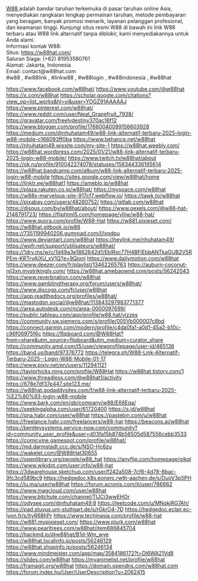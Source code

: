 <p><a class="in-cell-link" href="https://w88hat.com/" target="_blank">W88 </a>adalah bandar taruhan terkemuka di pasar taruhan online Asia, menyediakan rangkaian lengkap permainan taruhan, metode pembayaran yang beragam, banyak promosi menarik, layanan pelanggan profesional, dan keamanan tinggi. Kunjungi situs resmi W88 di bawah ini link W88 terbaru atau W88 link alternatif tanpa diblokir, kami menyediakannya untuk Anda alami.<br />Informasi kontak W88:<br />Situs: <a class="in-cell-link" href="https://w88hat.com/" target="_blank">https://w88hat.com/</a><br />Saluran Siaga: (+62) 81953580761<br />Alamat: Jakarta, Indonesia<br />Email: contact@w88hat.com<br />#w88 , #w88link , #linkw88 , #w88login , #w88indonesia , #w88hat</p>

<a href="https://www.facebook.com/w88hat/">https://www.facebook.com/w88hat/</a>
<a href="https://www.youtube.com/@w88hat">https://www.youtube.com/@w88hat</a>
<a href="https://x.com/w88hat">https://x.com/w88hat</a>
<a href="https://scholar.google.com/citations?view_op=list_works&hl=vi&user=YOGZ91AAAAAJ">https://scholar.google.com/citations?view_op=list_works&hl=vi&user=YOGZ91AAAAAJ</a>
<a href="https://www.pinterest.com/w88hat/">https://www.pinterest.com/w88hat/</a>
<a href="https://www.reddit.com/user/Neat_Grapefruit_7938/">https://www.reddit.com/user/Neat_Grapefruit_7938/</a>
<a href="https://gravatar.com/freelydestiny370ac16f12">https://gravatar.com/freelydestiny370ac16f12</a>
<a href="https://www.blogger.com/profile/17660040099156603928">https://www.blogger.com/profile/17660040099156603928</a>
<a href="https://medium.com/@nhuhatam49/w88-link-alternatif-terbaru-2025-login-w88-mobile-c166093ff0ba">https://medium.com/@nhuhatam49/w88-link-alternatif-terbaru-2025-login-w88-mobile-c166093ff0ba</a>
<a href="https://www.behance.net/w88hat">https://www.behance.net/w88hat</a>
<a href="https://nhuhatam49.wixsite.com/my-site-1">https://nhuhatam49.wixsite.com/my-site-1</a>
<a href="https://w88hat.weebly.com/">https://w88hat.weebly.com/</a>
<a href="https://w88hat.wordpress.com/2025/01/21/w88-link-alternatif-terbaru-2025-login-w88-mobile/">https://w88hat.wordpress.com/2025/01/21/w88-link-alternatif-terbaru-2025-login-w88-mobile/</a>
<a href="https://www.twitch.tv/w88hat/about">https://www.twitch.tv/w88hat/about</a>
<a href="https://ok.ru/profile/910042274078/statuses/156344336195614">https://ok.ru/profile/910042274078/statuses/156344336195614</a>
<a href="https://w88hat.bandcamp.com/album/w88-link-alternatif-terbaru-2025-login-w88-mobile">https://w88hat.bandcamp.com/album/w88-link-alternatif-terbaru-2025-login-w88-mobile</a>
<a href="https://sites.google.com/view/w88hat/home">https://sites.google.com/view/w88hat/home</a>
<a href="https://linktr.ee/w88hat1">https://linktr.ee/w88hat1</a>
<a href="https://ameblo.jp/w88hat">https://ameblo.jp/w88hat</a>
<a href="https://plaza.rakuten.co.jp/w88hat/">https://plaza.rakuten.co.jp/w88hat/</a>
<a href="https://myspace.com/w88hat">https://myspace.com/w88hat</a>
<a href="https://w88s-marvelous-site-917cf7.webflow.io/">https://w88s-marvelous-site-917cf7.webflow.io/</a>
<a href="https://tawk.to/w88hat">https://tawk.to/w88hat</a>
<a href="https://pixabay.com/users/48280752/">https://pixabay.com/users/48280752/</a>
<a href="https://gitlab.com/w88hat">https://gitlab.com/w88hat</a>
<a href="https://disqus.com/by/w88hat/about/">https://disqus.com/by/w88hat/about/</a>
<a href="https://www.pexels.com/@w88-hat-2148791723/">https://www.pexels.com/@w88-hat-2148791723/</a>
<a href="https://fliphtml5.com/homepage/vlliw/w88-hat/">https://fliphtml5.com/homepage/vlliw/w88-hat/</a>
<a href="https://www.quora.com/profile/W88-Hat">https://www.quora.com/profile/W88-Hat</a>
<a href="https://w881.pixieset.com/">https://w881.pixieset.com/</a>
<a href="https://w88hat.gitbook.io/w88">https://w88hat.gitbook.io/w88</a>
<a href="https://7351199940206.gumroad.com/l/lxpdpu">https://7351199940206.gumroad.com/l/lxpdpu</a>
<a href="https://www.deviantart.com/w88hat">https://www.deviantart.com/w88hat</a>
<a href="https://heylink.me/nhuhatam49/">https://heylink.me/nhuhatam49/</a>
<a href="https://wpfr.net/support/utilisateurs/w88hat/">https://wpfr.net/support/utilisateurs/w88hat/</a>
<a href="https://1drv.ms/w/c/1d49a3e1862642d1/EblRxc77H4BFlEbbANTkaGUB2V5RPEm-KRTrvAlXU_xV1Q?e=9Qionj">https://1drv.ms/w/c/1d49a3e1862642d1/EblRxc77H4BFlEbbANTkaGUB2V5RPEm-KRTrvAlXU_xV1Q?e=9Qionj</a>
<a href="https://www.dailymotion.com/w88hat">https://www.dailymotion.com/w88hat</a>
<a href="https://www.deezer.com/fr/playlist/13462265763">https://www.deezer.com/fr/playlist/13462265763</a>
<a href="https://auburn-coconut-njl3xn.mystrikingly.com/">https://auburn-coconut-njl3xn.mystrikingly.com/</a>
<a href="https://w88hat.amebaownd.com/posts/56242043">https://w88hat.amebaownd.com/posts/56242043</a>
<a href="https://www.reverbnation.com/w88hat">https://www.reverbnation.com/w88hat</a>
<a href="https://www.gamblingtherapy.org/forum/users/w88hat/">https://www.gamblingtherapy.org/forum/users/w88hat/</a>
<a href="https://www.discogs.com/fr/user/w88hat">https://www.discogs.com/fr/user/w88hat</a>
<a href="https://app.readthedocs.org/profiles/w88hat/">https://app.readthedocs.org/profiles/w88hat/</a>
<a href="https://mastodon.social/@w88hat/113843297983771377">https://mastodon.social/@w88hat/113843297983771377</a>
<a href="https://area.autodesk.com/m/area-0000097699/">https://area.autodesk.com/m/area-0000097699/</a>
<a href="https://public.tableau.com/app/profile/w88.hat/vizzes">https://public.tableau.com/app/profile/w88.hat/vizzes</a>
<a href="https://community.sw.siemens.com/s/profile/005Vb000007c8bd">https://community.sw.siemens.com/s/profile/005Vb000007c8bd</a>
<a href="https://connect.garmin.com/modern/profile/c4da0fa1-a0d1-45a2-b10c-c96f06975f6c">https://connect.garmin.com/modern/profile/c4da0fa1-a0d1-45a2-b10c-c96f06975f6c</a>
<a href="https://flipboard.com/@W88Hat?from=share&utm_source=flipboard&utm_medium=curator_share">https://flipboard.com/@W88Hat?from=share&utm_source=flipboard&utm_medium=curator_share</a>
<a href="https://community.amd.com/t5/user/viewprofilepage/user-id/465138">https://community.amd.com/t5/user/viewprofilepage/user-id/465138</a>
<a href="https://band.us/band/97376772">https://band.us/band/97376772</a>
<a href="https://telegra.ph/W88-Link-Alternatif-Terbaru-2025--Login-W88-Mobile-01-17">https://telegra.ph/W88-Link-Alternatif-Terbaru-2025--Login-W88-Mobile-01-17</a>
<a href="https://www.pixiv.net/en/users/112941121">https://www.pixiv.net/en/users/112941121</a>
<a href="https://taylorhicks.ning.com/profile/W88Hat">https://taylorhicks.ning.com/profile/W88Hat</a>
<a href="https://w88hat.tistory.com/1">https://w88hat.tistory.com/1</a>
<a href="https://www.threadless.com/@w88hat1/activity">https://www.threadless.com/@w88hat1/activity</a>
<a href="https://678e7df37e447.site123.me/">https://678e7df37e447.site123.me/</a>
<a href="https://w88hat.godaddysites.com/f/w88-link-alternatif-terbaru-2025-%E2%80%93-login-w88-mobile">https://w88hat.godaddysites.com/f/w88-link-alternatif-terbaru-2025-%E2%80%93-login-w88-mobile</a>
<a href="https://www.bark.com/en/gb/company/w88/E66Eqa/">https://www.bark.com/en/gb/company/w88/E66Eqa/</a>
<a href="https://seekingalpha.com/user/61720400">https://seekingalpha.com/user/61720400</a>
<a href="https://s.id/w88hat">https://s.id/w88hat</a>
<a href="https://qna.habr.com/user/w88hat">https://qna.habr.com/user/w88hat</a>
<a href="https://pastebin.com/u/w88hat">https://pastebin.com/u/w88hat</a>
<a href="https://freelance.habr.com/freelancers/w88-hat">https://freelance.habr.com/freelancers/w88-hat</a>
<a href="https://beacons.ai/w88hat">https://beacons.ai/w88hat</a>
<a href="https://bentleysystems.service-now.com/community?id=community_user_profile&user=d03fa15b874b56505d587556cebb3533">https://bentleysystems.service-now.com/community?id=community_user_profile&user=d03fa15b874b56505d587556cebb3533</a>
<a href="https://comicvine.gamespot.com/profile/w88hat/">https://comicvine.gamespot.com/profile/w88hat/</a>
<a href="https://md.darmstadt.ccc.de/s/NSO-Hc6zu">https://md.darmstadt.ccc.de/s/NSO-Hc6zu</a>
<a href="https://wakelet.com/@W88Hat30655">https://wakelet.com/@W88Hat30655</a>
<a href="https://openlibrary.org/people/w88_hat">https://openlibrary.org/people/w88_hat</a>
<a href="https://anyflip.com/homepage/gikql">https://anyflip.com/homepage/gikql</a>
<a href="https://www.wikidot.com/user:info/w88-hat">https://www.wikidot.com/user:info/w88-hat</a>
<a href="https://3dwarehouse.sketchup.com/user/f242a508-7cf6-4d78-8bac-9fc3cd589bc9">https://3dwarehouse.sketchup.com/user/f242a508-7cf6-4d78-8bac-9fc3cd589bc9</a>
<a href="https://hedgedoc.k8s.eonerc.rwth-aachen.de/s/DuoV3p5PH">https://hedgedoc.k8s.eonerc.rwth-aachen.de/s/DuoV3p5PH</a>
<a href="https://lu.ma/user/w88hat">https://lu.ma/user/w88hat</a>
<a href="https://forum.acronis.com/it/user/786662">https://forum.acronis.com/it/user/786662</a>
<a href="https://www.magcloud.com/user/w88hat">https://www.magcloud.com/user/w88hat</a>
<a href="https://www.bitchute.com/channel/TIJCi3wwEHOr">https://www.bitchute.com/channel/TIJCi3wwEHOr</a>
<a href="https://odysee.com/@nhuhatam49:8">https://odysee.com/@nhuhatam49:8</a>
<a href="https://leetcode.com/u/MNgkiRG7Ah/">https://leetcode.com/u/MNgkiRG7Ah/</a>
<a href="https://pad.stuvus.uni-stuttgart.de/s/rGkrO4-7D">https://pad.stuvus.uni-stuttgart.de/s/rGkrO4-7D</a>
<a href="https://hedgedoc.eclair.ec-lyon.fr/s/ityR68hPr">https://hedgedoc.eclair.ec-lyon.fr/s/ityR68hPr</a>
<a href="https://www.techinasia.com/profile/w88-hat">https://www.techinasia.com/profile/w88-hat</a>
<a href="https://w881.mypixieset.com/">https://w881.mypixieset.com/</a>
<a href="https://www.plurk.com/w88hat">https://www.plurk.com/w88hat</a>
<a href="https://www.pearltrees.com/w88hat/item686845704">https://www.pearltrees.com/w88hat/item686845704</a>
<a href="https://hackmd.io/@w88hat/B1d-Wm_wye">https://hackmd.io/@w88hat/B1d-Wm_wye</a>
<a href="https://w88hat.localinfo.jp/posts/56246129">https://w88hat.localinfo.jp/posts/56246129</a>
<a href="https://w88hat.shopinfo.jp/posts/56246134">https://w88hat.shopinfo.jp/posts/56246134</a>
<a href="https://www.mindmeister.com/app/map/3584186172?t=Dl6WA21Vd8">https://www.mindmeister.com/app/map/3584186172?t=Dl6WA21Vd8</a>
<a href="https://slides.com/w88hat">https://slides.com/w88hat</a>
<a href="https://myanimelist.net/profile/w88hat">https://myanimelist.net/profile/w88hat</a>
<a href="https://framagit.org/w88hat">https://framagit.org/w88hat</a>
<a href="https://domain.opendns.com/w88hat.com">https://domain.opendns.com/w88hat.com</a>
<a href="https://forum.index.hu/User/UserDescription?u=2062415">https://forum.index.hu/User/UserDescription?u=2062415</a>
